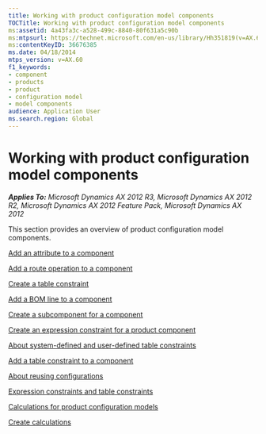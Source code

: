 ```yaml
---
title: Working with product configuration model components
TOCTitle: Working with product configuration model components
ms:assetid: 4a43fa3c-a528-499c-8840-80f631a5c90b
ms:mtpsurl: https://technet.microsoft.com/en-us/library/Hh351819(v=AX.60)
ms:contentKeyID: 36676385
ms.date: 04/18/2014
mtps_version: v=AX.60
f1_keywords:
- component
- products
- product
- configuration model
- model components
audience: Application User
ms.search.region: Global
---
```


# Working with product configuration model components 


_**Applies To:** Microsoft Dynamics AX 2012 R3, Microsoft Dynamics AX 2012 R2, Microsoft Dynamics AX 2012 Feature Pack, Microsoft Dynamics AX 2012_

This section provides an overview of product configuration model components.

[Add an attribute to a component](add-an-attribute-to-a-component.md)

[Add a route operation to a component](add-a-route-operation-to-a-component.md)

[Create a table constraint](create-a-table-constraint.md)

[Add a BOM line to a component](add-a-bom-line-to-a-component.md)

[Create a subcomponent for a component](create-a-subcomponent-for-a-component.md)

[Create an expression constraint for a product component](create-an-expression-constraint-for-a-product-component.md)

[About system-defined and user-defined table constraints](about-system-defined-and-user-defined-table-constraints.md)

[Add a table constraint to a component](add-a-table-constraint-to-a-component.md)

[About reusing configurations](about-reusing-configurations.md)

[Expression constraints and table constraints](expression-constraints-and-table-constraints.md)

[Calculations for product configuration models](calculations-for-product-configuration-models.md)

[Create calculations](create-calculations.md)

  


